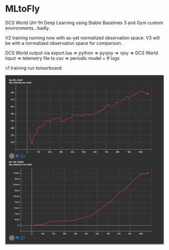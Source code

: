 # MLtoFly

 DCS World UH-1H Deep Learning using Stable Baselines 3 and Gym custom environments...badly.
 
 V2 training running now with as-yet normalized observation space. V3 will be with a normalized observation space for comparison.


DCS World output via export.lua => python => pyvjoy => vjoy => DCS World Input
                                => telemetry file to csv
                                => periodic model + tf logs






v1 training run tensorboard:

![](/images/v1run.png)
